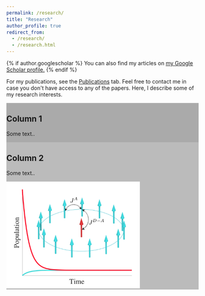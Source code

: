 ```yaml
---
permalink: /research/
title: "Research"
author_profile: true
redirect_from: 
  - /research/
  - /research.html
---
```


{% if author.googlescholar %}
  You can also find my articles on <u><a href="{{author.googlescholar}}">my Google Scholar profile</a>.</u>
{% endif %}

For my publications, see the [Publications](https://as-bondarenko.github.io/publications/) tab. Feel free to contact me in case you don't have access to any of the papers. Here, I describe some of my research interests.

<div class="row">
  <div class="column"></div>
  <div class="column"></div>
</div>

<div class="row">
  <div class="column" style="background-color:#aaa;">
    <h2>Column 1</h2>
    <p>Some text..</p>
  </div>
  <div class="column" style="background-color:#bbb;">
    <h2>Column 2</h2>
    <p>Some text..</p>
    <img src="../images/research_exciton_dynamics.png" width="350" />
  </div>
</div>


